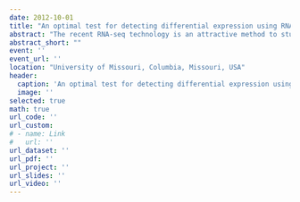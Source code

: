 ```yaml
---
date: 2012-10-01
title: "An optimal test for detecting differential expression using RNA-seq data"
abstract: "The recent RNA-seq technology is an attractive method to study gene expression. One of the most important goals in RNA-seq data analysis is to detect genes differentially expressed across treatments. Although several statistical methods have been published, there are no theoretical justifications for whether these methods are optimal or how to search for the optimal test. Furthermore, most proposed tests are designed for testing whether the mean expression levels are exactly the same or not across treatments, whereas sometimes, biologists are interested in detecting genes with expression changes larger than a certain threshold. Another issue with current methods is that the false discovery rate (FDR) control is not well studied. In this manuscript, we propose a test to address all the above issues. Under model assumptions, we derive an optimal test that achieves the maximum of average power among those that control FDR at the same level. We also provide an approximated version, the approximated most average powerful (AMAP) test, for practical implementation. The proposed method allows for testing null hypotheses that are much more general than the ones most previous studies have considered, and it leads to a natural way of controlling the FDR. Through simulation studies, we show that our test has a higher power than other methods, including the widely-used edgeR, DESeq, and baySeq methods, as well as better FDR control than two other FDR control procedures commonly used in practice. For demonstration, we also apply the proposed method to a real RNA-seq dataset obtained from maize."
abstract_short: ""
event: ''
event_url: ''
location: "University of Missouri, Columbia, Missouri, USA"
header:
  caption: 'An optimal test for detecting differential expression using RNA-seq data'
  image: ''
selected: true
math: true
url_code: ''
url_custom: 
# - name: Link
#   url: ''
url_dataset: ''
url_pdf: ''
url_project: ''
url_slides: ''
url_video: ''
---
```

